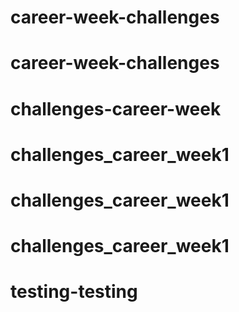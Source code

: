 # career-week-challenges
# career-week-challenges
# challenges-career-week
# challenges_career_week1
# challenges_career_week1
# challenges_career_week1
# testing-testing
